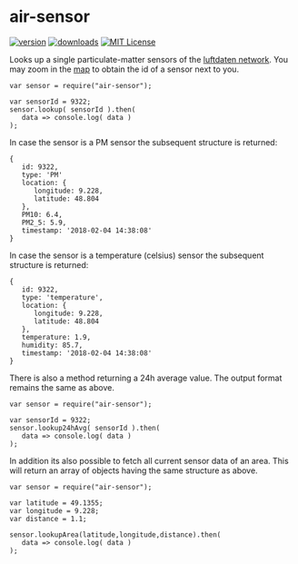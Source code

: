 # air-sensor 

[![version](https://img.shields.io/npm/v/air-sensor.svg?style=flat-square)](http://npm.im/air-sensor)
[![downloads](https://img.shields.io/npm/dm/air-sensor.svg?style=flat-square)](http://npm-stat.com/charts.html?package=air-sensor&from=2018-01-04)
[![MIT License](https://img.shields.io/npm/l/air-sensor.svg?style=flat-square)](http://opensource.org/licenses/MIT)

Looks up a single particulate-matter sensors of the [luftdaten network](http://luftdaten.info/en/home-en). 
You may zoom in the [map](http://maps.luftdaten.info/#2/0.0/0.0) to obtain the id of a sensor next to you. 

```
var sensor = require("air-sensor");

var sensorId = 9322;
sensor.lookup( sensorId ).then( 
   data => console.log( data ) 
);
```

In case the sensor is a PM sensor the subsequent structure is returned: 
```
{ 
   id: 9322,
   type: 'PM'
   location: { 
      longitude: 9.228, 
      latitude: 48.804
   },
   PM10: 6.4,
   PM2_5: 5.9,
   timestamp: '2018-02-04 14:38:08' 
}
```


In case the sensor is a temperature (celsius) sensor the subsequent structure is returned: 
```
{ 
   id: 9322,
   type: 'temperature',
   location: { 
      longitude: 9.228, 
      latitude: 48.804
   },
   temperature: 1.9,
   humidity: 85.7,
   timestamp: '2018-02-04 14:38:08' 
}
```

There is also a method returning a 24h average value. The output format remains the same as above.

```
var sensor = require("air-sensor");

var sensorId = 9322;
sensor.lookup24hAvg( sensorId ).then( 
   data => console.log( data ) 
);
```

In addition its also possible to fetch all current sensor data of an area. This will return an array of objects having the same structure as above.

```
var sensor = require("air-sensor");
 
var latitude = 49.1355;
var longitude = 9.228;
var distance = 1.1;

sensor.lookupArea(latitude,longitude,distance).then(
   data => console.log( data ) 
);


```
